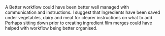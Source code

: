A Better workflow could have been better well managed with communication and instructions. I suggest that Ingredients have been saved under vegetables, dairy and meat for clearer instructions on what to add.  Perhaps sitting down prior to creating ingredient film merges could have helped with workflow being better organised. 
